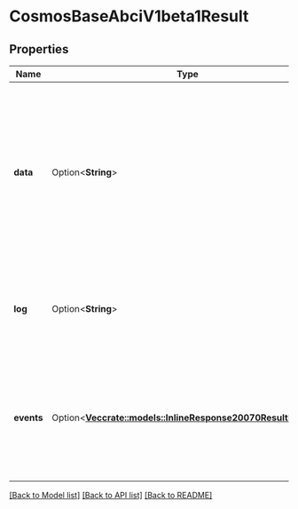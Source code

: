 # CosmosBaseAbciV1beta1Result

## Properties

Name | Type | Description | Notes
------------ | ------------- | ------------- | -------------
**data** | Option<**String**> | Data is any data returned from message or handler execution. It MUST be length prefixed in order to separate data from multiple message executions. | [optional]
**log** | Option<**String**> | Log contains the log information from message or handler execution. | [optional]
**events** | Option<[**Vec<crate::models::InlineResponse20070ResultEvents>**](inline_response_200_70_result_events.md)> | Events contains a slice of Event objects that were emitted during message or handler execution. | [optional]

[[Back to Model list]](../README.md#documentation-for-models) [[Back to API list]](../README.md#documentation-for-api-endpoints) [[Back to README]](../README.md)


